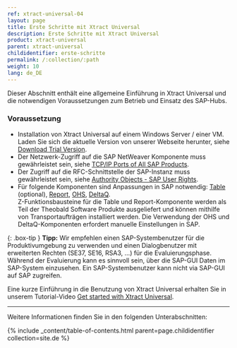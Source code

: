 ```yaml
---
ref: xtract-universal-04
layout: page
title: Erste Schritte mit Xtract Universal
description: Erste Schritte mit Xtract Universal
product: xtract-universal
parent: xtract-universal
childidentifier: erste-schritte
permalink: /:collection/:path
weight: 10
lang: de_DE
---
```

Dieser Abschnitt enthält eine allgemeine Einführung in Xtract Universal und die notwendigen Voraussetzungen zum Betrieb und Einsatz des SAP-Hubs.

### Voraussetzung

- Installation von Xtract Universal auf einem Windows Server / einer VM. Laden Sie sich die aktuelle Version von unserer Webseite herunter, siehe [Download Trial Version](https://theobald-software.com/en/download-trial).
- Der Netzwerk-Zugriff auf die SAP NetWeaver Komponente muss gewährleistet sein, siehe [TCP/IP Ports of All SAP Products](https://help.sap.com/docs/Security/575a9f0e56f34c6e8138439eefc32b16/616a3c0b1cc748238de9c0341b15c63c.html?language=en-US). 
- Der Zugriff auf die RFC-Schnittstelle der SAP-Instanz muss gewährleistet sein, siehe [Authority Objects - SAP User Rights](https://kb.theobald-software.com/sap/authority-objects-sap-user-rights).
- Für folgende Komponenten sind Anpassungen in SAP notwendig: [Table](./sap-customizing/funktionsbaustein-fuer-table-extraktion) (optional), [Report](./sap-customizing/report-funktionsbaustein-installieren), [OHS](./sap-customizing/vorbereitung-fuer-ohs-im-bw), [DeltaQ](./sap-customizing/customizing-fuer-deltaq). <br>
Z-Funktionsbausteine für die Table und Report-Komponente werden als Teil der Theobald Software Produkte ausgeliefert und können mithilfe von Transportaufträgen installiert werden. 
Die Verwendung der OHS und DeltaQ-Komponenten erfordert manuelle Einstellungen in SAP. 

{: .box-tip }
**Tipp:** Wir empfehlen einen SAP-Systembenutzer für die Produktivumgebung zu verwenden und einen Dialogbenutzer mit erweiterten Rechten (SE37, SE16, RSA3, ...) für die Evaluierungsphase.
Während der Evaluierung kann es sinnvoll sein, über die SAP-GUI Daten im SAP-System einzusehen. Ein SAP-Systembenutzer kann nicht via SAP-GUI auf SAP zugreifen.

Eine kurze Einführung in die Benutzung von Xtract Universal erhalten Sie in unserem Tutorial-Video [Get started with Xtract Universal](https://www.youtube.com/watch?v=pdlsfm0dLMA).

******

Weitere Informationen finden Sie in den folgenden Unterabschnitten:

{% include _content/table-of-contents.html parent=page.childidentifier collection=site.de %}
